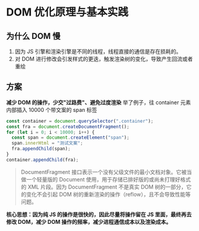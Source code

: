# DOM 优化原理与基本实践

## 为什么 DOM 慢

1. 因为 JS 引擎和渲染引擎是不同的线程，线程直接的通信是存在损耗的。
2. 对 DOM 进行修改会引发样式的更迭，触发渲染树的变化，导致产生回流或者重绘

## 方案

**减少 DOM 的操作，少交"过路费"、避免过度渲染**
举了例子，往 container 元素内部插入 10000 个带文案的 span 标签

```js
const container = document.querySelector(".container");
const fra = document.createDocumentFragment();
for (let i = 0; i < 10000; i++) {
  const span = document.createElement("span");
  span.innerHtml = "测试文案";
  fra.appendChild(span);
}
container.appendChild(fra);
```

> DocumentFragment 接口表示一个没有父级文件的最小文档对象。它被当做一个轻量版的 Document 使用，用于存储已排好版的或尚未打理好格式的 XML 片段。因为 DocumentFragment 不是真实 DOM 树的一部分，它的变化不会引起 DOM 树的重新渲染的操作（reflow），且不会导致性能等问题。

**核心思想：因为纯 JS 的操作是很快的，因此尽量将操作留在 JS 里面，最终再去修改 DOM，减少 DOM 操作的频率，减少进程通信成本以及渲染成本。**
